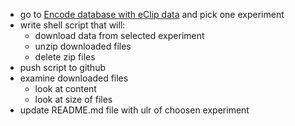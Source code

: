 - go to [Encode database with eClip data](https://www.encodeproject.org/search/?type=Experiment&control_type!=*&assay_term_name=eCLIP&replicates.library.biosample.donor.organism.scientific_name=Homo%20sapiens&biosample_ontology.term_name=HepG2&status=released) and pick one experiment
- write shell script that will:
  - download data from selected experiment
  - unzip downloaded files
  - delete zip files
- push script to github
- examine downloaded files 
  - look at content
  - look at size of files
- update README.md file with ulr of choosen experiment
